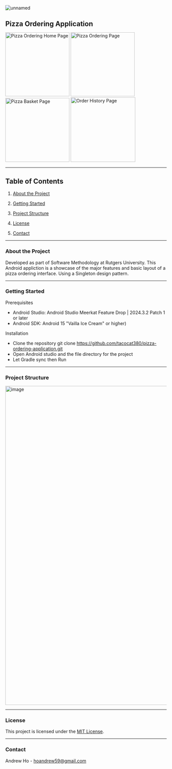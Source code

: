 ![unnamed](https://github.com/user-attachments/assets/74be8ab2-a10d-4650-971f-841d1e5a5e63) 

<h1 style="font-size: 1.5em; font-weight: bold;">Pizza Ordering Application</h1>

<img src="https://github.com/user-attachments/assets/c3db00db-df04-48a9-b86b-9e2a064ba753" width="200" alt="Pizza Ordering Home Page">
<img src="https://github.com/user-attachments/assets/d59dc72b-a02a-4c1c-bf7d-d31f4f29b092" width="200" alt="Pizza Ordering Page">
<img src="https://github.com/user-attachments/assets/16f4dad5-cc04-419d-806f-239c177d8455" width="200" alt="Pizza Basket Page">
<img src="https://github.com/user-attachments/assets/4a07f289-d226-424e-8228-6c10988fac89" width="202" alt="Order History Page">

---

<h2 style="font-size: 1.5em; font-weight: bold;">Table of Contents</h2>

1. [About the Project](#about-the-project)

2. [Getting Started](#getting-started)

3. [Project Structure](#project-structures)

4. [License](#license)

5. [Contact](#contact)

---
### About the Project
Developed as part of Software Methodology at Rutgers University. This Android appliction is a showcase of the major features and basic layout of a pizza ordering interface. Using a Singleton design pattern. 

---
### Getting Started
  Prerequisites
  -  Android Studio: Android Studio Meerkat Feature Drop | 2024.3.2 Patch 1 or later
  -  Android SDK: Android 15 "Vailla Ice Cream" or higher)

  Installation 
  - Clone the repository
    git clone https://github.com/tacocat380/pizza-ordering-application.git
  - Open Android studio and the file directory for the project
  - Let Gradle sync then Run
    
---
### Project Structure 
<img width="997" alt="image" src="https://github.com/user-attachments/assets/3a3b8cce-9748-4123-9a8d-8dc6f3bad1b2" />

---
### License
This project is licensed under the [MIT License](https://opensource.org/licenses/MIT).

---
### Contact
Andrew Ho - hoandrew59@gmail.com
